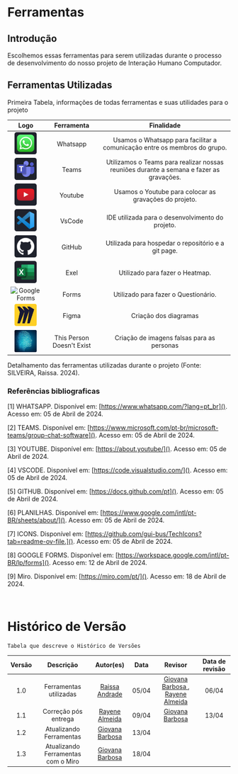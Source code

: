 # Ferramentas

## Introdução
Escolhemos essas ferramentas para serem utilizadas durante o processo de desenvolvimento do nosso projeto de Interação Humano Computador.

</p>

## Ferramentas Utilizadas

Primeira Tabela, informações de todas ferramentas e suas utilidades para o projeto 

| Logo | Ferramenta | Finalidade |
| :-----: | :-------: | :---------: |
| <img src="https://raw.githubusercontent.com/gui-bus/TechIcons/70f9ca213e35be00f41c0350d77c238c999db688/Dark/Whatsapp.svg" alt="whatsapp" width=50px>  | Whatsapp | Usamos o Whatsapp para facilitar a comunicação entre os membros do grupo. |
| <img src="https://raw.githubusercontent.com/gui-bus/TechIcons/70f9ca213e35be00f41c0350d77c238c999db688/Dark/Teams.svg" alt="Teams" width=50px> | Teams | Utilizamos o Teams para realizar nossas reuniões durante a semana e fazer as gravações. |
| <img src="https://raw.githubusercontent.com/gui-bus/TechIcons/70f9ca213e35be00f41c0350d77c238c999db688/Dark/Youtube.svg" alt="YouTube" width=50px> | Youtube | Usamos o Youtube para colocar as gravações do projeto.|
| <img src="https://raw.githubusercontent.com/gui-bus/TechIcons/70f9ca213e35be00f41c0350d77c238c999db688/Dark/VSCode.svg" alt="VsCode" width=50px> | VsCode | IDE utilizada para o desenvolvimento do projeto.|
| <img src="https://raw.githubusercontent.com/gui-bus/TechIcons/70f9ca213e35be00f41c0350d77c238c999db688/Dark/Github.svg" alt="GitHub" width=50px> | GitHub | Utilizada para hospedar o repositório e a git page.  |
| <img src="https://raw.githubusercontent.com/gui-bus/TechIcons/70f9ca213e35be00f41c0350d77c238c999db688/Dark/Excel.svg" alt="Google Planilhas" width=50px> | Exel | Utilizado para fazer o Heatmap.  |
| <img src="https://cdn-icons-png.flaticon.com/128/2991/2991110.png" alt="Google Forms" width=50px> | Forms | Utilizado para fazer o Questionário.  |
|<img src="../../assets/planejamento/miro.png" alt="miro" style="border-radius: 5%; width: 50px;"/>|Figma | Criação dos diagramas 
|<img src="../../assets/planejamento/thispersondoesntexist.png" alt="" style="border-radius: 5%; width: 50px;"/>| This Person Doesn't Exist | Criação de imagens falsas para as personas |



 
  Detalhamento das ferramentas utilizadas durante o projeto 
  (Fonte: SILVEIRA, Raissa. 2024).


### Referências bibliograficas

[1] WHATSAPP. Disponível em: [https://www.whatsapp.com/?lang=pt_br]().  Acesso em: 05 de Abril de 2024.

[2] TEAMS. Disponível em: [https://www.microsoft.com/pt-br/microsoft-teams/group-chat-software]().  Acesso em: 05 de Abril de 2024.

[3] YOUTUBE. Disponível em: [https://about.youtube/]().  Acesso em: 05 de Abril de 2024.

[4] VSCODE. Disponível em: [https://code.visualstudio.com/]().   Acesso em: 05 de Abril de 2024.

[5] GITHUB. Disponível em: [https://docs.github.com/pt]().   Acesso em: 05 de Abril de 2024.

[6] PLANILHAS. Disponível em: [https://www.google.com/intl/pt-BR/sheets/about/](). Acesso em: 05 de Abril de 2024.

[7] ICONS. Disponível em: [https://github.com/gui-bus/TechIcons?tab=readme-ov-file.](). Acesso em: 05 de Abril de 2024.

[8] GOOGLE FORMS. Disponível em: [https://workspace.google.com/intl/pt-BR/lp/forms](). Acesso em: 12 de Abril de 2024.

[9] Miro. Disponível em: [https://miro.com/pt/](). Acesso em: 18 de Abril de 2024.


<br/>


# Histórico de Versão 

    Tabela que descreve o Histórico de Versões
| Versão |          Descrição              |     Autor(es)      |      Data      |   Revisor     |    Data de revisão    |  
|:------:|:-------------------------------:|:--------------:|:--------------:|:-------------:|:---------------------:|
|  1.0   | Ferramentas utilizadas                 |  [Raissa Andrade ](https://github.com/RaissaAndradeS)      |   05/04   |       [Giovana Barbosa ](https://github.com/gio221), [Rayene Almeida ](https://github.com/rayenealmeida)        |     06/04                 |
|  1.1   | Correção pós entrega                   |   [Rayene Almeida ](https://github.com/rayenealmeida)      |   09/04   |      [Giovana Barbosa ](https://github.com/gio221)        |        13/04              |
|  1.2   | Atualizando Ferramentas                 |  [Giovana Barbosa ](https://github.com/gio221)    |   13/04   |         |                 |
|  1.3   | Atualizando Ferramentas com o Miro                |  [Giovana Barbosa ](https://github.com/gio221)    |   18/04   |         |                 |


